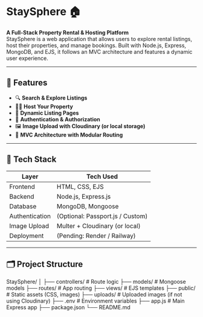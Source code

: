 # StaySphere 🏠
**A Full-Stack Property Rental & Hosting Platform**  
StaySphere is a web application that allows users to explore rental listings, host their properties, and manage bookings. Built with Node.js, Express, MongoDB, and EJS, it follows an MVC architecture and features a dynamic user experience.

---




## 🚀 Features

- 🔍 **Search & Explore Listings**
- 🧑‍💼 **Host Your Property**
- 📝 **Dynamic Listing Pages**
- 🔐 **Authentication & Authorization**
- 🖼️ **Image Upload with Cloudinary (or local storage)**
- 📂 **MVC Architecture with Modular Routing**

---

## 🧱 Tech Stack

| Layer       | Tech Used                  |
|-------------|----------------------------|
| Frontend    | HTML, CSS, EJS             |
| Backend     | Node.js, Express.js        |
| Database    | MongoDB, Mongoose          |
| Authentication | (Optional: Passport.js / Custom) |
| Image Upload | Multer + Cloudinary (or local) |
| Deployment  | (Pending: Render / Railway) |

---

## 🗂️ Project Structure
StaySphere/
│
├── controllers/ # Route logic
├── models/ # Mongoose models
├── routes/ # App routing
├── views/ # EJS templates
├── public/ # Static assets (CSS, images)
├── uploads/ # Uploaded images (if not using Cloudinary)
├── .env # Environment variables
├── app.js # Main Express app
├── package.json
└── README.md
